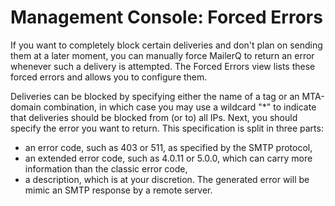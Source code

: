 # Management Console: Forced Errors

If you want to completely block certain deliveries and don't plan on sending them at a later moment, you can
manually force MailerQ to return an error whenever such a delivery is attempted. The Forced Errors view lists
these forced errors and allows you to configure them.

Deliveries can be blocked by specifying either the name of a tag or an MTA-domain combination, in which case you may use a 
wildcard "*" to indicate that deliveries should be blocked from (or to) all IPs.
Next, you should specify the error you want to return. This specification is split in three parts:
* an error code, such as 403 or 511, as specified by the SMTP protocol,
* an extended error code, such as 4.0.11 or 5.0.0, which can carry more information than the classic error code,
* a description, which is at your discretion.
The generated error will be mimic an SMTP response by a remote server.


